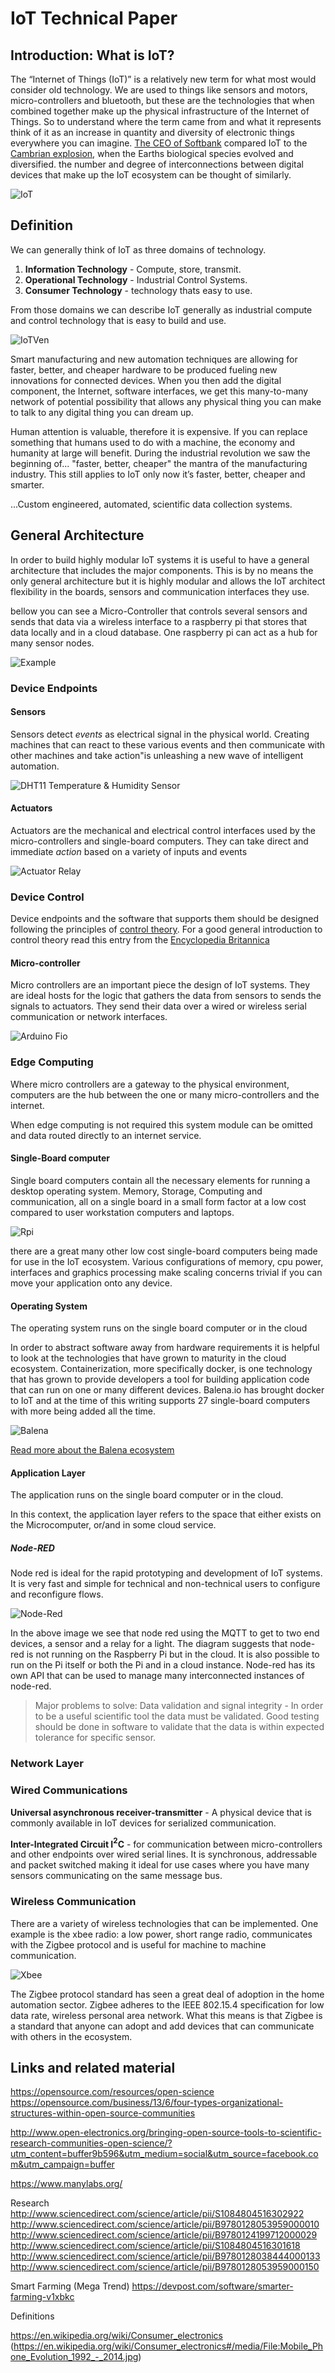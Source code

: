 # IoT Technical Paper

## Introduction: What is IoT?

The “Internet of Things (IoT)” is a relatively new term for what most would consider old technology. We are used to things like sensors and motors, micro-controllers and bluetooth, but these are the technologies that when combined together make up the physical infrastructure of the Internet of Things. So to understand where the term came from and what it represents think of it as an increase in quantity and diversity of electronic things everywhere you can imagine. [The CEO of Softbank](https://venturebeat.com/2016/10/25/softbank-ceo-masayoshi-son-sees-a-future-with-1-trillion-internet-of-things-devices/) compared IoT to the [Cambrian explosion](https://en.wikipedia.org/wiki/Cambrian_explosion), when the Earths biological species evolved and diversified. the number and degree of interconnections between digital devices that make up the IoT ecosystem can be thought of similarly.

![IoT](docs/media/iot&#32;landscape.png)

## Definition

We can generally think of IoT as three domains of technology.

1. **Information Technology** - Compute, store, transmit.
2. **Operational Technology** - Industrial Control Systems.
3. **Consumer Technology** - technology thats easy to use.

From those domains we can describe IoT generally as industrial compute and control technology that is easy to build and use.

![IoTVen](docs/media/IoTVenDiagram.png)

Smart manufacturing and new automation techniques are allowing for faster, better, and cheaper hardware to be produced fueling new innovations for connected devices. When you then add the digital component, the Internet, software interfaces, we get this many-to-many network of potential possibility that allows any physical thing you can make to talk to any digital thing you can dream up.

Human attention is valuable, therefore it is expensive. If you can replace something that humans used to do with a machine, the economy and humanity at large will benefit. During the industrial revolution we saw the beginning of... "faster, better, cheaper" the mantra of the manufacturing industry. This still applies to IoT only now it’s faster, better, cheaper and smarter.

...Custom engineered, automated, scientific data collection systems.

## General Architecture

In order to build highly modular IoT systems it is useful to have a general architecture that includes the major components. This is by no means the only general architecture but it is highly modular and allows the IoT architect flexibility in the boards, sensors and communication interfaces they use.

bellow you can see a Micro-Controller that controls several sensors and sends that data via a wireless interface to a raspberry pi that stores that data locally and in a cloud database. One raspberry pi can act as a hub for many sensor nodes.

![Example](docs/media/Arduino_Raspberry_Arch.jpeg)

### Device Endpoints

#### Sensors

Sensors detect *events* as electrical signal in the physical world. Creating machines that can react to these various events and then communicate with other machines and take action"is unleashing a new wave of intelligent automation.

![DHT11 Temperature & Humidity Sensor](docs/media/humidity.png)

#### Actuators

Actuators are the mechanical and electrical control interfaces used by the micro-controllers and single-board computers. They can take direct and immediate *action* based on a variety of inputs and events

![Actuator Relay](docs/media/relay.png)

### Device Control

Device endpoints and the software that supports them should be designed following the principles of [control theory](https://en.wikipedia.org/wiki/Control_theory). For a good general introduction to control theory read this entry from the [Encyclopedia Britannica](https://www.britannica.com/science/control-theory-mathematics)

#### Micro-controller

Micro controllers are an important piece the design of IoT systems. They are ideal hosts for the logic that gathers the data from sensors to sends the signals to actuators. They send their data over a wired or wireless serial communication or network interfaces.

![Arduino Fio](docs/media/fio.png)

### Edge Computing

Where micro controllers are a gateway to the physical environment, computers are the hub between the one or many micro-controllers and the
internet.

When edge computing is not required this system module can be omitted and data routed directly to an internet service.

#### Single-Board computer

Single board computers contain all the necessary elements for running a desktop operating system. Memory, Storage, Computing and communication, all on a single board in a small form factor at a low cost compared to user workstation computers and laptops.

![Rpi](docs/media/raspberry.jpg)

there are a great many other low cost single-board computers being made for use in the IoT ecosystem. Various configurations of memory, cpu power, interfaces and graphics processing make scaling concerns trivial if you can move your application onto any device.

#### Operating System

The operating system runs on the single board computer or in the cloud

In order to abstract software away from hardware requirements it is helpful to look at the technologies that have grown to maturity in the cloud ecosystem. Containerization, more specifically docker, is one technology that has grown to provide developers a tool for building application code that can run on one or many different devices. Balena.io has brought docker to IoT and at the time of this writing supports 27 single-board computers with more being added all the time.

![Balena](docs/media/balena.png)

[Read more about the Balena ecosystem](https://www.balena.io/what-is-balena)

#### Application Layer

The application runs on the single board computer or in the cloud.

In this context, the application layer refers to the space that either exists on the Microcomputer, or/and in some cloud service.

##### Node-RED

Node red is ideal for the rapid prototyping and development of IoT systems. It is very fast and simple for technical and non-technical users to configure and reconfigure flows.

![Node-Red](docs/media/node-red-multi-device-sensing.png)

In the above image we see that node red using the MQTT to get to two end devices, a sensor and a relay for a light. The diagram suggests that node-red is not running on the Raspberry Pi but in the cloud. It is also possible to run on the Pi itself or both the Pi and in a cloud instance. Node-red has its own API that can be used to manage many interconnected instances of node-red.

> Major problems to solve:
Data validation and signal integrity - In order to be a useful scientific tool the data must be validated. Good testing should be done in software to validate that the data is within expected tolerance for specific sensor.

### Network Layer

### Wired Communications

**Universal asynchronous receiver-transmitter** - A physical device that is commonly available in IoT devices for serialized communication.

**Inter-Integrated Circuit I$^2$C** - for communication between micro-controllers and other endpoints over wired serial lines. It is synchronous, addressable and packet switched making it ideal for use cases where you have many sensors communicating on the same message bus.

### Wireless Communication

There are a variety of wireless technologies that can be implemented. One example is the xbee radio: a low power, short range radio, communicates with the Zigbee protocol and is useful for machine to machine communication.

![Xbee](docs/media/TIMMS&#32;Mesh-Network.png)

The Zigbee protocol standard has seen a great deal of adoption in the home automation sector. Zigbee adheres to the IEEE 802.15.4 specification for low data rate, wireless personal area network. What this means is that Zigbee is a standard that anyone can adopt and add devices that can communicate with others in the ecosystem.

## Links and related material

https://opensource.com/resources/open-science
https://opensource.com/business/13/6/four-types-organizational-structures-within-open-source-communities

http://www.open-electronics.org/bringing-open-source-tools-to-scientific-research-communities-open-science/?utm_content=buffer9b596&utm_medium=social&utm_source=facebook.com&utm_campaign=buffer

https://www.manylabs.org/

Research
http://www.sciencedirect.com/science/article/pii/S1084804516302922
http://www.sciencedirect.com/science/article/pii/B9780128053959000010
http://www.sciencedirect.com/science/article/pii/B9780124199712000029
http://www.sciencedirect.com/science/article/pii/S1084804516301618
http://www.sciencedirect.com/science/article/pii/B9780128038444000133
http://www.sciencedirect.com/science/article/pii/B9780128053959000150

Smart Farming (Mega Trend)
https://devpost.com/software/smarter-farming-v1xbkc

Definitions

https://en.wikipedia.org/wiki/Consumer_electronics
(https://en.wikipedia.org/wiki/Consumer_electronics#/media/File:Mobile_Phone_Evolution_1992_-_2014.jpg)